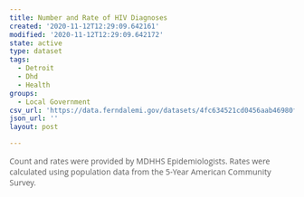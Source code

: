 ```yaml
---
title: Number and Rate of HIV Diagnoses
created: '2020-11-12T12:29:09.642161'
modified: '2020-11-12T12:29:09.642172'
state: active
type: dataset
tags:
  - Detroit
  - Dhd
  - Health
groups:
  - Local Government
csv_url: 'https://data.ferndalemi.gov/datasets/4fc634521cd0456aab46980fc49ef9b2_0.csv'
json_url: ''
layout: post

---
```

<span style='color: rgb(94, 94, 94); font-family: &quot;Open Sans&quot;, Helvetica, Arial, sans-serif;'>Count and rates were provided by MDHHS Epidemiologists. Rates were calculated using population data from the 5-Year American Community Survey.</span>
